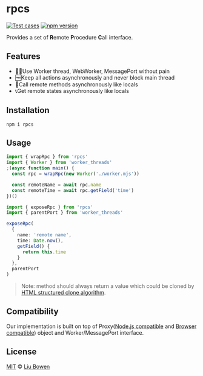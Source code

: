 # rpcs

[![Test cases](https://github.com/lbwa/rpcs/actions/workflows/test.yml/badge.svg)](https://github.com/lbwa/rpcs/actions/workflows/test.yml) [![npm version](https://img.shields.io/npm/v/rpcs/latest?style=flat-square)](https://npmjs.com/rpcs)

Provides a set of **R**emote **P**rocedure **C**all interface.

## Features

- 👷‍♂️Use Worker thread, WebWorker, MessagePort without pain
- 🆓Keep all actions asynchronously and never block main thread
- 🤙Call remote methods asynchronously like locals
- 📞Get remote states asynchronously like locals

## Installation

```console
npm i rpcs
```

## Usage

```ts
import { wrapRpc } from 'rpcs'
import { Worker } from 'worker_threads'
;(async function main() {
  const rpc = wrapRpc(new Worker('./worker.mjs'))

  const remoteName = await rpc.name
  const remoteTime = await rpc.getField('time')
})()
```

```ts
import { exposeRpc } from 'rpcs'
import { parentPort } from 'worker_threads'

exposeRpc(
  {
    name: 'remote name',
    time: Date.now(),
    getField() {
      return this.time
    }
  },
  parentPort
)
```

> Note: method should always return a value which could be cloned by [HTML structured clone algorithm](https://nodejs.org/dist/latest-v17.x/docs/api/worker_threads.html#considerations-when-cloning-objects-with-prototypes-classes-and-accessors).

## Compatibility

Our implementation is built on top of Proxy([Node.js compatible](https://node.green/#ES2015-built-ins-Proxy) and [Browser compatible](https://caniuse.com/?search=Proxy)) object and Worker/MessagePort interface.

## License

[MIT](./LICENSE) © [Liu Bowen](https://github.com/lbwa)
